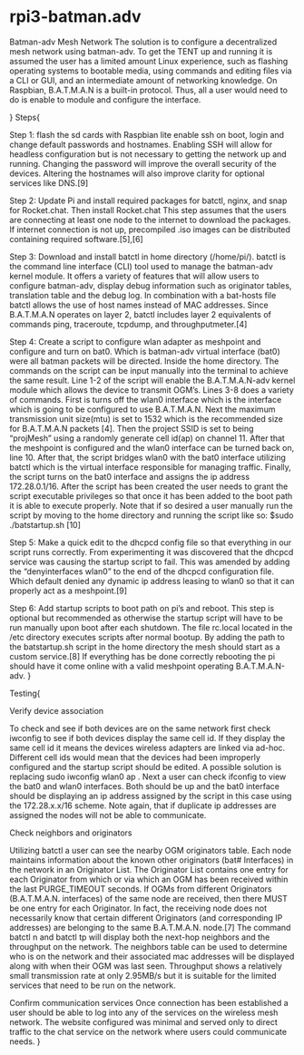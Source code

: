 # rpi3-batman.adv
Batman-adv Mesh Network
The solution is to configure a decentralized mesh network using batman-adv. To get the TENT up and running it is assumed the user has a limited amount Linux experience, such as flashing operating systems to bootable media, using commands and editing files via a CLI or GUI, and an intermediate amount of networking knowledge. On Raspbian, B.A.T.M.A.N is a built-in protocol. Thus, all a user would need to do is enable to module and configure the interface.

} 
Steps{ 

Step 1: flash the sd cards with Raspbian lite enable ssh on boot, login and change default passwords and hostnames. Enabling SSH will allow for headless configuration but is not necessary to getting the network up and running. Changing the password will improve the overall security of the devices. Altering the hostnames will also improve clarity for optional services like DNS.[9]

Step 2: Update Pi and install required packages for batctl, nginx, and snap for Rocket.chat. Then install Rocket.chat This step assumes that the users are connecting at least one node to the internet to download the  packages. If internet connection is not up, precompiled .iso images can be distributed containing required software.[5],[6]

Step 3: Download and install batctl in home directory (/home/pi/). batctl is the command line interface (CLI) tool used to manage the batman-adv kernel module. It offers a variety of features that will allow users to configure batman-adv, display debug information such as originator tables, translation table and the debug log. In combination with a bat-hosts file batctl allows the use of host names instead of MAC addresses. Since B.A.T.M.A.N operates on layer 2, batctl  includes layer 2 equivalents of commands ping, traceroute, tcpdump, and throughputmeter.[4]

Step 4: Create a script to configure wlan adapter as meshpoint and configure and turn on bat0. Which is batman-adv virtual interface (bat0) were all batman packets will be directed. Inside the home directory. The commands on the script can be input manually into the terminal to achieve the same result. Line 1-2 of the script will enable the B.A.T.M.A.N-adv kernel module which allows the device to transmit OGM’s. Lines 3-8 does a variety of commands. First is turns off the wlan0 interface which is the interface which is going to be configured to use B.A.T.M.A.N. Next the maximum transmission unit size(mtu) is set to 1532 which is the recommended size for B.A.T.M.A.N packets [4]. Then the project SSID is set to being “projMesh” using a randomly generate cell id(ap) on channel 11. After that the meshpoint is configured and the wlan0 interface can be turned back on, line 10. After that, the script bridges wlan0 with the bat0 interface utilizing batctl which is the virtual interface responsible for managing traffic. Finally, the script turns on the bat0 interface and assigns the ip address 172.28.0.1/16. After the script has been created the user needs to grant the script executable privileges so that once it has been added to the boot path it is able to execute properly. Note that if so desired a user manually run the script by moving to the home directory and running the script like so: $sudo ./batstartup.sh [10]

Step 5: Make a quick edit to the dhcpcd config file so that everything in our script runs correctly. From experimenting it was discovered that the dhcpcd service was causing the startup script to fail. This was amended by adding the “denyinterfaces wlan0” to the end of the dhcpcd configuration file. Which default denied any dynamic ip address leasing to wlan0 so that it can properly act as a meshpoint.[9]

Step 6:  Add startup scripts to boot path on pi’s and reboot. This step is optional but recommended as otherwise the startup script will have to be run manually upon boot after each shutdown. The file rc.local located in the /etc directory executes scripts after normal bootup. By adding the path to the batstartup.sh script in the home directory the mesh should start as a custom service.[8] If everything has be done correctly rebooting the pi should have it come online with a valid meshpoint operating B.A.T.M.A.N-adv.
}

Testing{ 

Verify device association

To check and see if both devices are on the same network first check iwconfig to see if both devices display the same cell id. If they display the same cell id it means the devices wireless adapters are linked via ad-hoc. Different cell ids would mean that the devices had been improperly configured and the startup script should be edited. A possible solution is replacing sudo iwconfig wlan0 ap <Node Cell: ID>. Next a user can check ifconfig to view the bat0 and wlan0 interfaces. Both should be up and the bat0 interface should be displaying an ip address assigned by the script in this case using the 172.28.x.x/16 scheme. Note again, that if duplicate ip addresses are assigned the nodes will not be able to communicate.

Check neighbors and originators

Utilizing batctl a user can see the nearby OGM originators table. Each node maintains information about the known other originators (bat# Interfaces) in the network in an Originator List.  The Originator List contains one entry for each Originator from which or via which an OGM has been received within the last PURGE_TIMEOUT seconds.  If OGMs from different Originators (B.A.T.M.A.N. interfaces) of the same node are received, then there MUST be one entry for each Originator.  In fact, the receiving node does not necessarily know that certain different Originators (and corresponding IP addresses) are belonging to the same B.A.T.M.A.N. node.[7] The command batctl n and batctl tp <target> will display both the next-hop neighbors and the throughput on the network. The neighbors table can be used to determine who is on the network and their associated mac addresses will be displayed along with when their OGM was last seen. Throughput shows a relatively small transmission rate at only 2.95MB/s but it is suitable for the limited services that need to be run on the network.

Confirm communication services
Once connection has been established a user should be able to log into any of the services on the wireless mesh network. The website configured was minimal and served only to direct traffic to the chat service on the network where users could communicate needs. 
} 
